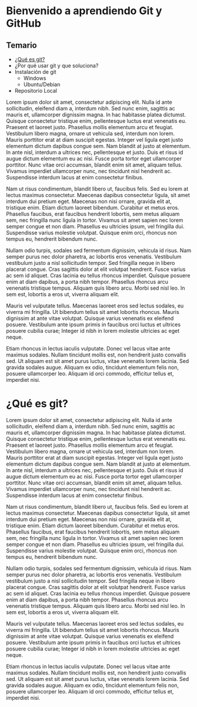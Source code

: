 # Bienvenido a aprendiendo Git y GitHub

## Temario
-  [¿Qué es git?](#¿qué-es-git?)
- ¿Por qué usar git y que soluciona?
- Instalación de git
	* Windows
	* Ubuntu/Debian
- Repositorio Local

Lorem ipsum dolor sit amet, consectetur adipiscing elit. Nulla id ante sollicitudin, eleifend diam a, interdum nibh. Sed nunc enim, sagittis ac mauris et, ullamcorper dignissim magna. In hac habitasse platea dictumst. Quisque consectetur tristique enim, pellentesque luctus erat venenatis eu. Praesent et laoreet justo. Phasellus mollis elementum arcu et feugiat. Vestibulum libero magna, ornare ut vehicula sed, interdum non lorem. Mauris porttitor erat at diam suscipit egestas. Integer vel ligula eget justo elementum dictum dapibus congue sem. Nam blandit at justo at elementum. In ante nisl, interdum a ultrices nec, pellentesque et justo. Duis et risus id augue dictum elementum eu ac nisi. Fusce porta tortor eget ullamcorper porttitor. Nunc vitae orci accumsan, blandit enim sit amet, aliquam tellus. Vivamus imperdiet ullamcorper nunc, nec tincidunt nisl hendrerit ac. Suspendisse interdum lacus at enim consectetur finibus.

Nam ut risus condimentum, blandit libero ut, faucibus felis. Sed eu lorem at lectus maximus consectetur. Maecenas dapibus consectetur ligula, sit amet interdum dui pretium eget. Maecenas non nisi ornare, gravida elit at, tristique enim. Etiam dictum laoreet bibendum. Curabitur et metus eros. Phasellus faucibus, erat faucibus hendrerit lobortis, sem metus aliquam sem, nec fringilla nunc ligula in tortor. Vivamus sit amet sapien nec lorem semper congue et non diam. Phasellus eu ultricies ipsum, vel fringilla dui. Suspendisse varius molestie volutpat. Quisque enim orci, rhoncus non tempus eu, hendrerit bibendum nunc.

Nullam odio turpis, sodales sed fermentum dignissim, vehicula id risus. Nam semper purus nec dolor pharetra, ac lobortis eros venenatis. Vestibulum vestibulum justo a nisl sollicitudin tempor. Sed fringilla neque in libero placerat congue. Cras sagittis dolor at elit volutpat hendrerit. Fusce varius ac sem id aliquet. Cras lacinia eu tellus rhoncus imperdiet. Quisque posuere enim at diam dapibus, a porta nibh tempor. Phasellus rhoncus arcu venenatis tristique tempus. Aliquam quis libero arcu. Morbi sed nisl leo. In sem est, lobortis a eros ut, viverra aliquam elit.

Mauris vel vulputate tellus. Maecenas laoreet eros sed lectus sodales, eu viverra mi fringilla. Ut bibendum tellus sit amet lobortis rhoncus. Mauris dignissim at ante vitae volutpat. Quisque varius venenatis ex eleifend posuere. Vestibulum ante ipsum primis in faucibus orci luctus et ultrices posuere cubilia curae; Integer id nibh in lorem molestie ultricies ac eget neque.

Etiam rhoncus in lectus iaculis vulputate. Donec vel lacus vitae ante maximus sodales. Nullam tincidunt mollis est, non hendrerit justo convallis sed. Ut aliquam est sit amet purus luctus, vitae venenatis lorem lacinia. Sed gravida sodales augue. Aliquam ex odio, tincidunt elementum felis non, posuere ullamcorper leo. Aliquam id orci commodo, efficitur tellus et, imperdiet nisi.

# ¿Qué es git?
Lorem ipsum dolor sit amet, consectetur adipiscing elit. Nulla id ante sollicitudin, eleifend diam a, interdum nibh. Sed nunc enim, sagittis ac mauris et, ullamcorper dignissim magna. In hac habitasse platea dictumst. Quisque consectetur tristique enim, pellentesque luctus erat venenatis eu. Praesent et laoreet justo. Phasellus mollis elementum arcu et feugiat. Vestibulum libero magna, ornare ut vehicula sed, interdum non lorem. Mauris porttitor erat at diam suscipit egestas. Integer vel ligula eget justo elementum dictum dapibus congue sem. Nam blandit at justo at elementum. In ante nisl, interdum a ultrices nec, pellentesque et justo. Duis et risus id augue dictum elementum eu ac nisi. Fusce porta tortor eget ullamcorper porttitor. Nunc vitae orci accumsan, blandit enim sit amet, aliquam tellus. Vivamus imperdiet ullamcorper nunc, nec tincidunt nisl hendrerit ac. Suspendisse interdum lacus at enim consectetur finibus.

Nam ut risus condimentum, blandit libero ut, faucibus felis. Sed eu lorem at lectus maximus consectetur. Maecenas dapibus consectetur ligula, sit amet interdum dui pretium eget. Maecenas non nisi ornare, gravida elit at, tristique enim. Etiam dictum laoreet bibendum. Curabitur et metus eros. Phasellus faucibus, erat faucibus hendrerit lobortis, sem metus aliquam sem, nec fringilla nunc ligula in tortor. Vivamus sit amet sapien nec lorem semper congue et non diam. Phasellus eu ultricies ipsum, vel fringilla dui. Suspendisse varius molestie volutpat. Quisque enim orci, rhoncus non tempus eu, hendrerit bibendum nunc.

Nullam odio turpis, sodales sed fermentum dignissim, vehicula id risus. Nam semper purus nec dolor pharetra, ac lobortis eros venenatis. Vestibulum vestibulum justo a nisl sollicitudin tempor. Sed fringilla neque in libero placerat congue. Cras sagittis dolor at elit volutpat hendrerit. Fusce varius ac sem id aliquet. Cras lacinia eu tellus rhoncus imperdiet. Quisque posuere enim at diam dapibus, a porta nibh tempor. Phasellus rhoncus arcu venenatis tristique tempus. Aliquam quis libero arcu. Morbi sed nisl leo. In sem est, lobortis a eros ut, viverra aliquam elit.

Mauris vel vulputate tellus. Maecenas laoreet eros sed lectus sodales, eu viverra mi fringilla. Ut bibendum tellus sit amet lobortis rhoncus. Mauris dignissim at ante vitae volutpat. Quisque varius venenatis ex eleifend posuere. Vestibulum ante ipsum primis in faucibus orci luctus et ultrices posuere cubilia curae; Integer id nibh in lorem molestie ultricies ac eget neque.

Etiam rhoncus in lectus iaculis vulputate. Donec vel lacus vitae ante maximus sodales. Nullam tincidunt mollis est, non hendrerit justo convallis sed. Ut aliquam est sit amet purus luctus, vitae venenatis lorem lacinia. Sed gravida sodales augue. Aliquam ex odio, tincidunt elementum felis non, posuere ullamcorper leo. Aliquam id orci commodo, efficitur tellus et, imperdiet nisi.
